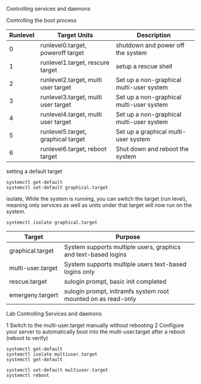 Controlling services and daemons

Controlling the boot process

Runlevel | Target Units | Description
---------|--------------|------------
0        | runlevel0.target, poweroff target | shutdown and power off the system
1        | runlevel1.target, rescure target | setup a rescue shell 
2	 | runlevel2.target, multi user target | Set up a non-graphical multi-user system
3	 | runlevel3.target, multi user target | Set up a non-graphical multi-user system
4	 | runlevel4.target, multi user target | Set up a non-graphical multi-user system
5	 | runlevel5.target, graphical target  | Set up a graphical multi-user system
6	 | runlevel6.target, reboot target    | Shut down and reboot the system

setting a default target
```
systemctl get-default
systemctl set-default graphical.target
```

isolate, While the system is running, you can switch the target (run level), meaning only services as well as units 
under that target will now run on the system.

```
systemctl isolate graphical.target
```


Target | Purpose
-------|---------
graphical.target | System supports multiple users, graphics and text-based logins
multi-user.target | System supports multiple users text-based logins only
rescue.target | sulogin prompt, basic init completed
emergeny.targert | sulogin prompt, initramfs system root mounted on as read-only



Lab Controlling Services and daemons

1 Switch to the multi-user.target manually without rebooting
2 Configure your server to automatically boot into the multi-user.target after a reboot (reboot to verify)

```
systemctl get-default
systemctl isolate multiuser.target
systemctl get-default
```

```
systemctl set-default multiuser.target
systemctl reboot
```
